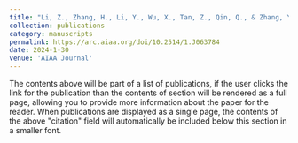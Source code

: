 ```yaml
---
title: "Li, Z., Zhang, H., Li, Y., Wu, X., Tan, Z., Qin, Q., & Zhang, Y. (2024). Three-Dimensional Accurate Geometric Modeling and Mechanical Analysis of Wire Mesh for Deployable Antennas. AIAA Journal, 62(5), 1802-1814."
collection: publications
category: manuscripts
permalink: https://arc.aiaa.org/doi/10.2514/1.J063784
date: 2024-1-30
venue: 'AIAA Journal'
---
```


The contents above will be part of a list of publications, if the user clicks the link for the publication than the contents of section will be rendered as a full page, allowing you to provide more information about the paper for the reader. When publications are displayed as a single page, the contents of the above "citation" field will automatically be included below this section in a smaller font.

